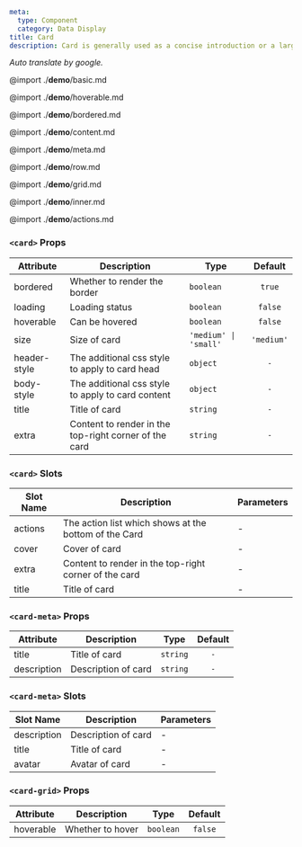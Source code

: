 ```yaml
meta:
  type: Component
  category: Data Display
title: Card
description: Card is generally used as a concise introduction or a large plate and entrance of information.
```

*Auto translate by google.*

@import ./__demo__/basic.md

@import ./__demo__/hoverable.md

@import ./__demo__/bordered.md

@import ./__demo__/content.md

@import ./__demo__/meta.md

@import ./__demo__/row.md

@import ./__demo__/grid.md

@import ./__demo__/inner.md

@import ./__demo__/actions.md


### `<card>` Props

|Attribute|Description|Type|Default|
|---|---|---|:---:|
|bordered|Whether to render the border|`boolean`|`true`|
|loading|Loading status|`boolean`|`false`|
|hoverable|Can be hovered|`boolean`|`false`|
|size|Size of card|`'medium' \| 'small'`|`'medium'`|
|header-style|The additional css style to apply to card head|`object`|`-`|
|body-style|The additional css style to apply to card content|`object`|`-`|
|title|Title of card|`string`|`-`|
|extra|Content to render in the top-right corner of the card|`string`|`-`|
### `<card>` Slots

|Slot Name|Description|Parameters|
|---|---|---|
|actions|The action list which shows at the bottom of the Card|-|
|cover|Cover of card|-|
|extra|Content to render in the top-right corner of the card|-|
|title|Title of card|-|




### `<card-meta>` Props

|Attribute|Description|Type|Default|
|---|---|---|:---:|
|title|Title of card|`string`|`-`|
|description|Description of card|`string`|`-`|
### `<card-meta>` Slots

|Slot Name|Description|Parameters|
|---|---|---|
|description|Description of card|-|
|title|Title of card|-|
|avatar|Avatar of card|-|




### `<card-grid>` Props

|Attribute|Description|Type|Default|
|---|---|---|:---:|
|hoverable|Whether to hover|`boolean`|`false`|


